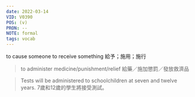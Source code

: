```yaml
---
date: 2022-03-14
VID: V0390
POS: (v)
PRON: --
NOTE: formal
tags: vocab
---
```


to cause someone to receive something 給予；施用；施行  
>to administer medicine/punishment/relief  給藥／施加懲罰／發放救濟品 

>Tests will be administered to schoolchildren at seven and twelve years.  7歲和12歲的學生將接受測試。  